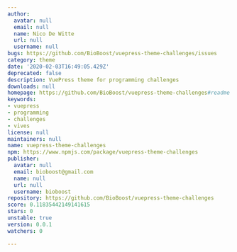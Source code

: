 ```yaml
---
author:
  avatar: null
  email: null
  name: Nico De Witte
  url: null
  username: null
bugs: https://github.com/BioBoost/vuepress-theme-challenges/issues
category: theme
date: '2020-02-03T16:49:05.429Z'
deprecated: false
description: VuePress theme for programming challenges
downloads: null
homepage: https://github.com/BioBoost/vuepress-theme-challenges#readme
keywords:
- vuepress
- programming
- challenges
- vives
license: null
maintainers: null
name: vuepress-theme-challenges
npm: https://www.npmjs.com/package/vuepress-theme-challenges
publisher:
  avatar: null
  email: bioboost@gmail.com
  name: null
  url: null
  username: bioboost
repository: https://github.com/BioBoost/vuepress-theme-challenges
score: 0.11835442149141615
stars: 0
unstable: true
version: 0.0.1
watchers: 0

---
```


